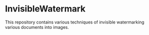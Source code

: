 # InvisibleWatermark
This repository contains various techniques of invisible watermarking various documents into images. 
